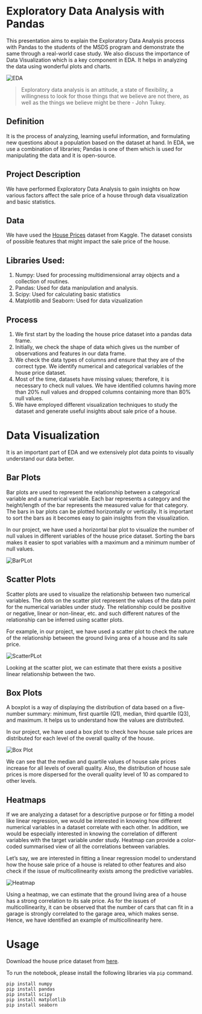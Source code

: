 # Exploratory Data Analysis with Pandas
This presentation aims to explain the Exploratory Data Analysis process with Pandas to the students of the MSDS program and demonstrate the same through a real-world case study. We also discuss the importance of Data Visualization which is a key component in EDA. It helps in analyzing the data using wonderful plots and charts.

![EDA](https://github.com/harshit206/EDA-House-Price/blob/main/plots/263-2637092_data-analytics-exploratory-data-analysis-icon.png)


> Exploratory data analysis is an attitude, a state of flexibility, a willingness to look for those things that we believe are not there, as well as the things we believe might be there - John Tukey.

## Definition
It is the process of analyzing, learning useful information, and formulating new questions about a population based on the dataset at hand. In EDA, we use a combination of libraries; Pandas is one of them which is used for manipulating the data and it is open-source. 

## Project Description
We have performed Exploratory Data Analysis to gain insights on how various factors affect the sale price of a house through data visualization and basic statistics.

## Data
We have used the [House Prices](https://www.kaggle.com/c/house-prices-advanced-regression-techniques) dataset from Kaggle. The dataset consists of possible features that might impact the sale price of the house. 

## Libraries Used:
1. Numpy: Used for processing multidimensional array objects and a collection of routines.
2. Pandas: Used for data manipulation and analysis.
3. Scipy: Used for calculating basic statistics
4. Matplotlib and Seaborn: Used for data vizualization 

## Process
1. We first start by the loading the house price dataset into a pandas data frame.
2. Initially, we check the shape of data which gives us the number of observations and features in our data frame. 
3. We check the data types of columns and ensure that they are of the correct type. We identify numerical and categorical variables of the house price dataset. 
4. Most of the time, datasets have missing values; therefore, it is necessary to check null values. We have identified columns having more than 20% null values and dropped columns containing more than 80% null values.
5. We have employed different visualization techniques to study the dataset and generate useful insights about sale price of a house.  


# Data Visualization
It is an important part of EDA and we extensively plot data points to visually understand our data better. 

## Bar Plots
Bar plots are used to represent the relationship between a categorical variable and a numerical variable. Each bar represents a category and the height/length of the bar represents the measured value for that category. The bars in bar plots can be plotted horizontally or vertically. It is important to sort the bars as it becomes easy to gain insights from the visualization. 

In our project, we have used a horizontal bar plot to visualize the number of null values in different variables of the house price dataset. Sorting the bars makes it easier to spot variables with a maximum and a minimum number of null values.

![BarPLot](https://github.com/harshit206/EDA-House-Price/blob/main/plots/horizontal_bar_chart_null_values.png)



## Scatter Plots
Scatter plots are used to visualize the relationship between two numerical variables. The dots on the scatter plot represent the values of the data point for the numerical variables under study. The relationship could be positive or negative, linear or non-linear, etc. and such different natures of the relationship can be inferred using scatter plots.

For example, in our project, we have used a scatter plot to check the nature of the relationship between the ground living area of a house and its sale price.


![ScatterPLot](https://github.com/harshit206/EDA-House-Price/blob/main/plots/scatter_plot1.png)

Looking at the scatter plot, we can estimate that there exists a positive linear relationship between the two.



## Box Plots
A boxplot is a way of displaying the distribution of data based on a five-number summary: minimum, first quartile (Q1), median, third quartile (Q3), and maximum. It helps us to understand how the values are distributed. 

In our project, we have used a box plot to check how house sale prices are distributed for each level of the overall quality of the house. 

![Box Plot](https://github.com/harshit206/EDA-House-Price/blob/main/plots/box_plot1.png)


We can see that the median and quartile values of house sale prices increase for all levels of overall quality. Also, the distribution of house sale prices is more dispersed for the overall quality level of 10 as compared to other levels.


## Heatmaps
If we are analyzing a dataset for a descriptive purpose or for fitting a model like linear regression, we would be interested in knowing how different numerical variables in a dataset correlate with each other. In addition, we would be especially interested in knowing the correlation of different variables with the target variable under study. Heatmap can provide a color-coded summarised view of all the correlations between variables.

Let’s say, we are interested in fitting a linear regression model to understand how the house sale price of a house is related to other features and also check if the issue of multicollinearity exists among the predictive variables. 

![Heatmap](https://github.com/harshit206/EDA-House-Price/blob/main/plots/heatmap.png)


Using a heatmap, we can estimate that the ground living area of a house has a strong correlation to its sale price. As for the issues of multicollinearity, it can be observed that the number of cars that can fit in a garage is strongly correlated to the garage area, which makes sense. Hence, we have identified an example of multicollinearity here.

# Usage
Download the house price dataset from [here](https://www.kaggle.com/c/house-prices-advanced-regression-techniques).

To run the notebook, please install the following libraries via `pip` command. 

```
pip install numpy
pip install pandas
pip install scipy
pip install matplotlib
pip install seaborn
```



